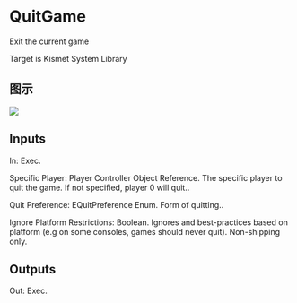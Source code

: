 # QuitGame

Exit the current game

Target is Kismet System Library

## 图示

![]($-20221218-19073024.png)

## Inputs

In: Exec.

Specific Player: Player Controller Object Reference. The specific player to quit the game. If not specified, player 0 will quit..

Quit Preference: EQuitPreference Enum. Form of quitting..

Ignore Platform Restrictions: Boolean. Ignores and best-practices based on platform (e.g on some consoles, games should never quit). Non-shipping only.  

## Outputs

Out: Exec.

